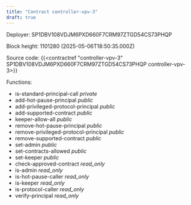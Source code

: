 ```yaml
---
title: "Contract controller-vpv-3"
draft: true
---
```

Deployer: SP1DBV108VDJM6PXD660F7CRM97ZTGD54CS73PHQP


 



Block height: 1101280 (2025-05-06T18:50:35.000Z)

Source code: {{<contractref "controller-vpv-3" SP1DBV108VDJM6PXD660F7CRM97ZTGD54CS73PHQP controller-vpv-3>}}

Functions:

* is-standard-principal-call _private_
* add-hot-pause-principal _public_
* add-privileged-protocol-principal _public_
* add-supported-contract _public_
* keeper-allow-all _public_
* remove-hot-pause-principal _public_
* remove-privileged-protocol-principal _public_
* remove-supported-contract _public_
* set-admin _public_
* set-contracts-allowed _public_
* set-keeper _public_
* check-approved-contract _read_only_
* is-admin _read_only_
* is-hot-pause-caller _read_only_
* is-keeper _read_only_
* is-protocol-caller _read_only_
* verify-principal _read_only_
